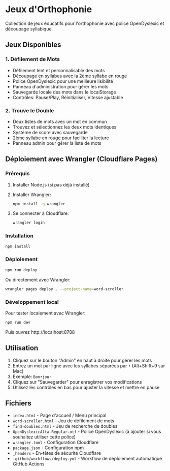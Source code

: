 # Jeux d'Orthophonie

Collection de jeux éducatifs pour l'orthophonie avec police OpenDyslexic et découpage syllabique.

## Jeux Disponibles

### 1. Défilement de Mots
- Défilement lent et personnalisable des mots
- Découpage en syllabes avec la 2ème syllabe en rouge
- Police OpenDyslexic pour une meilleure lisibilité
- Panneau d'administration pour gérer les mots
- Sauvegarde locale des mots dans le localStorage
- Contrôles: Pause/Play, Réinitialiser, Vitesse ajustable

### 2. Trouve le Double
- Deux listes de mots avec un mot en commun
- Trouvez et sélectionnez les deux mots identiques
- Système de score avec sauvegarde
- 2ème syllabe en rouge pour faciliter la lecture
- Panneau admin pour gérer la liste de mots

## Déploiement avec Wrangler (Cloudflare Pages)

### Prérequis

1. Installer Node.js (si pas déjà installé)
2. Installer Wrangler:
   ```bash
   npm install -g wrangler
   ```

3. Se connecter à Cloudflare:
   ```bash
   wrangler login
   ```

### Installation

```bash
npm install
```

### Déploiement

```bash
npm run deploy
```

Ou directement avec Wrangler:

```bash
wrangler pages deploy . --project-name=word-scroller
```

### Développement local

Pour tester localement avec Wrangler:

```bash
npm run dev
```

Puis ouvrez http://localhost:8788

## Utilisation

1. Cliquez sur le bouton "Admin" en haut à droite pour gérer les mots
2. Entrez un mot par ligne avec les syllabes séparées par `•` (Alt+Shift+9 sur Mac)
3. Exemple: `Bon•jour`
4. Cliquez sur "Sauvegarder" pour enregistrer vos modifications
5. Utilisez les contrôles en bas pour ajuster la vitesse et mettre en pause

## Fichiers

- `index.html` - Page d'accueil / Menu principal
- `word-scroller.html` - Jeu de défilement de mots
- `find-doubles.html` - Jeu de recherche de doubles
- `OpenDyslexicAlta-Regular.otf` - Police OpenDyslexic (à ajouter si vous souhaitez utiliser cette police)
- `wrangler.toml` - Configuration Cloudflare
- `package.json` - Configuration npm
- `_headers` - En-têtes de sécurité Cloudflare
- `.github/workflows/deploy.yml` - Workflow de déploiement automatique GitHub Actions
